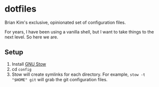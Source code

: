 # dotfiles

Brian Kim's exclusive, opinionated set of configuration files. 

For years, I have been using a vanilla shell, but I want to take things to the next level. So here we are.

## Setup

1. Install [GNU Stow](https://www.gnu.org/software/stow/)
2. cd `config`
3. Stow will create symlinks for each directory. For example, `stow -t "$HOME"
   git` will grab the git configuration files.
